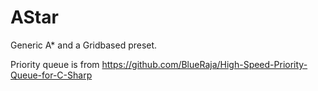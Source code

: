 # AStar
Generic A* and a Gridbased preset.


Priority queue is from https://github.com/BlueRaja/High-Speed-Priority-Queue-for-C-Sharp
